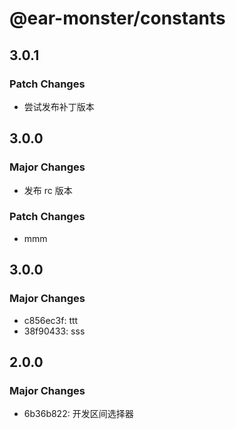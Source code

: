 # @ear-monster/constants

## 3.0.1

### Patch Changes

-   尝试发布补丁版本

## 3.0.0

### Major Changes

-   发布 rc 版本

### Patch Changes

-   mmm

## 3.0.0

### Major Changes

-   c856ec3f: ttt
-   38f90433: sss

## 2.0.0

### Major Changes

-   6b36b822: 开发区间选择器
